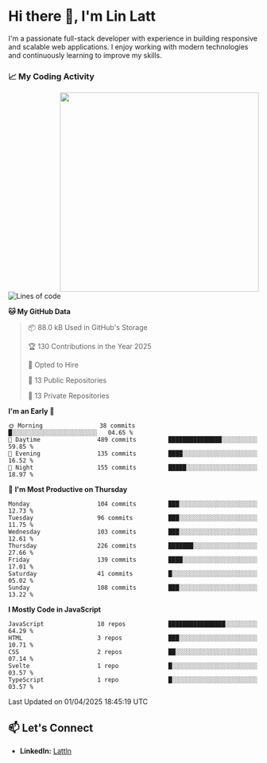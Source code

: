 # Hi there 👋, I'm Lin Latt

I'm a passionate full-stack developer with experience in building responsive and scalable web applications. I enjoy working with modern technologies and continuously learning to improve my skills.

### 📈 My Coding Activity 
<img src="https://github.com/user-attachments/assets/6cec4854-3eec-4600-9120-9be1d3cb2bfe"  width="400px" align="right">

<!--START_SECTION:waka-->
![Lines of code](https://img.shields.io/badge/From%20Hello%20World%20I%27ve%20Written-391.7%20thousand%20lines%20of%20code-blue)

**🐱 My GitHub Data** 

> 📦 88.0 kB Used in GitHub's Storage 
 > 
> 🏆 130 Contributions in the Year 2025
 > 
> 💼 Opted to Hire
 > 
> 📜 13 Public Repositories 
 > 
> 🔑 13 Private Repositories 
 > 
**I'm an Early 🐤** 

```text
🌞 Morning                38 commits          █░░░░░░░░░░░░░░░░░░░░░░░░   04.65 % 
🌆 Daytime                489 commits         ███████████████░░░░░░░░░░   59.85 % 
🌃 Evening                135 commits         ████░░░░░░░░░░░░░░░░░░░░░   16.52 % 
🌙 Night                  155 commits         █████░░░░░░░░░░░░░░░░░░░░   18.97 % 
```
📅 **I'm Most Productive on Thursday** 

```text
Monday                   104 commits         ███░░░░░░░░░░░░░░░░░░░░░░   12.73 % 
Tuesday                  96 commits          ███░░░░░░░░░░░░░░░░░░░░░░   11.75 % 
Wednesday                103 commits         ███░░░░░░░░░░░░░░░░░░░░░░   12.61 % 
Thursday                 226 commits         ███████░░░░░░░░░░░░░░░░░░   27.66 % 
Friday                   139 commits         ████░░░░░░░░░░░░░░░░░░░░░   17.01 % 
Saturday                 41 commits          █░░░░░░░░░░░░░░░░░░░░░░░░   05.02 % 
Sunday                   108 commits         ███░░░░░░░░░░░░░░░░░░░░░░   13.22 % 
```


**I Mostly Code in JavaScript** 

```text
JavaScript               18 repos            ████████████████░░░░░░░░░   64.29 % 
HTML                     3 repos             ███░░░░░░░░░░░░░░░░░░░░░░   10.71 % 
CSS                      2 repos             ██░░░░░░░░░░░░░░░░░░░░░░░   07.14 % 
Svelte                   1 repo              █░░░░░░░░░░░░░░░░░░░░░░░░   03.57 % 
TypeScript               1 repo              █░░░░░░░░░░░░░░░░░░░░░░░░   03.57 % 
```




 Last Updated on 01/04/2025 18:45:19 UTC
<!--END_SECTION:waka-->

## 📫 Let's Connect

- **LinkedIn:** [Lattln](https://linkedin.com/in/lin-latt)
<!-- - **Portfolio:** [Your Portfolio](https://yourportfolio.com) -->
